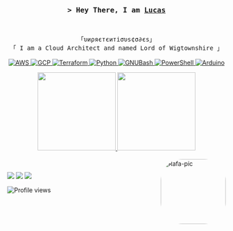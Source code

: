 <!-- https://github.com/LucasBello/ -->
<!-- January, 2022 -->
<!-- LEAVE A STAR, IF YOU LIKE IT ! -->


<!-- Intro  -->
<h3 align="center">
        <samp>&gt; Hey There, I am
                <b><a target="_blank" href="https://lucasbello747.medium.com/">Lucas</a></b>
        </samp>
</h3>
<br>

<p align="center">
        <!-- Organisation  -->
        <samp>
                「υиρяєтєитiσυѕ¢σ∂єs」
                <br>
                「 I am a Cloud Architect and named Lord of Wigtownshire  」
                <br>
                <br>
        </samp>
 <!-- Programming Languages -->
        <!-- AWS -->
        <a href="https://github.com/LucasBello?tab=repositories" target="_blank"><img alt="AWS"
                        src="https://img.shields.io/badge/-AWS-FF9900?style=for-the-badge&logo=amazonAWS&logoColor=white">
        </a>
        <!-- GCP -->
        <a href="https://github.com/LucasBello?tab=repositories" target="_blank"><img alt="GCP"
                        src="https://img.shields.io/badge/-GCP-4285F4?style=for-the-badge&logo=Googlecloud&logoColor=white">
        </a>
         <!-- Terraform -->
        <a href="https://github.com/LucasBello?tab=repositories" target="_blank"><img alt="Terraform"
                        src="https://img.shields.io/badge/-TerraForm-7B42BC?style=for-the-badge&logo=Terraform&logoColor=white">
        </a>
        <!-- Python -->
        <a href="https://github.com/LucasBello?tab=repositories" target="_blank"><img alt="Python"
                        src="https://img.shields.io/badge/-Python-3776AB?style=for-the-badge&logo=Python&logoColor=white">
        </a>
         <!-- GNUBash -->
        <a href="https://github.com/LucasBello?tab=repositories" target="_blank"><img alt="GNUBash"
                        src="https://img.shields.io/badge/-Shell-4EAA25?style=for-the-badge&logo=GNUBash&logoColor=white">
        </a>
        <!-- PowerShell -->
        <a href="https://github.com/LucasBello?tab=repositories" target="_blank"><img alt="PowerShell"
                        src="https://img.shields.io/badge/-PowerShel-5391FE?style=for-the-badge&logo=Powershell&logoColor=white">
        </a>
        <!-- Arduino -->
        <a href="https://github.com/LucasBello?tab=repositories" target="_blank"><img alt="Arduino"
                        src="https://img.shields.io/badge/-Arduino-00979D?style=for-the-badge&logo=Arduino&logoColor=white">
        </a>
</p>
<div align="center">
  <a href="https://github.com/LucasBello">
  <img height="180em" src="https://github-readme-stats.vercel.app/api?username=lucasbello&show_icons=true&theme=dark&include_all_commits=true&count_private=true"/>
  <img height="180em" src="https://github-readme-stats.vercel.app/api/top-langs/?username=lucasbello&layout=compact&langs_count=7&theme=dark"/>
</div>
  
 <div style="display: inline_block"><br>
  <img align="right" alt="Rafa-pic" height="150" style="border-radius:50px;" src="https://i.imgur.com/Wuc0xbh.png">
</div>
  
  ##
  
<div align="left">
<a href="https://www.linkedin.com/in/lucas-valentim-bello-moro-312a2033/" target="_blank"><img src="https://img.shields.io/badge/-LinkedIn-%230077B5?style=flat&logo=linkedin&logoColor=white" target="_blank"></a> 
<a href="https://discordapp.com/users/336683743538315264" target="_blank"><img src="https://img.shields.io/badge/Discord-7289DA?style=flat&logo=discord&logoColor=white" target="_blank"></a>
<a href="https://lucasbello747.medium.com/" target="_blank"><img src="https://img.shields.io/badge/Medium-000000?style=flat-squire&logo=Medium&logoColor=white" target="_blank"></a>

 <!-- Profile Views Counter -->
![Profile views](https://gpvc.arturio.dev/LucasBello?v=3)
</div>
